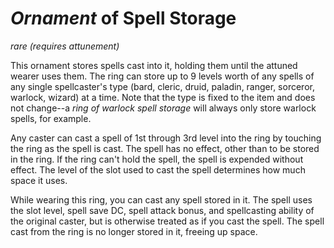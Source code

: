 # *Ornament* of Spell Storage
*rare (requires attunement)*

This ornament stores spells cast into it, holding them until the attuned wearer uses them. The ring can store up to 9 levels worth of any spells of any single spellcaster's type (bard, cleric, druid, paladin, ranger, sorceror, warlock, wizard) at a time. Note that the type is fixed to the item and does not change--a *ring of warlock spell storage* will always only store warlock spells, for example.

Any caster can cast a spell of 1st through 3rd level into the ring by touching the ring as the spell is cast. The spell has no effect, other than to be stored in the ring. If the ring can't hold the spell, the spell is expended without effect. The level of the slot used to cast the spell determines how much space it uses.

While wearing this ring, you can cast any spell stored in it. The spell uses the slot level, spell save DC, spell attack bonus, and spellcasting ability of the original caster, but is otherwise treated as if you cast the spell. The spell cast from the ring is no longer stored in it, freeing up space.
